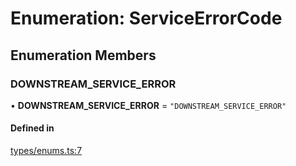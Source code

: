 # Enumeration: ServiceErrorCode

## Enumeration Members

### DOWNSTREAM\_SERVICE\_ERROR

• **DOWNSTREAM\_SERVICE\_ERROR** = ``"DOWNSTREAM_SERVICE_ERROR"``

#### Defined in

[types/enums.ts:7](https://github.com/bhavjitChauhan/khan-api/blob/b7f7b44b/src/types/enums.ts#L7)
